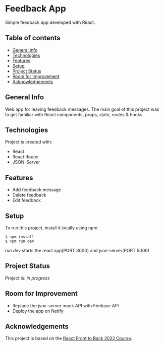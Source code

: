 # Feedback App

Simple feedback app developed with React.

## Table of contents

- [General info](#general-info)
- [Technologies](#technologies)
- [Features](#features)
- [Setup](#setup)
- [Project Status](#project-status)
- [Room for Improvement](#room-for-improvement)
- [Acknowledgements](#acknowledgements)

## General Info

Web app for leaving feedback messages. The main goal of this project was to get familiar with React components, props, state, routes & hooks.

## Technologies

Project is created with:

- React
- React Router
- JSON-Server

## Features

- Add feedback message
- Delete feedback
- Edit feedback

## Setup

To run this project, install it locally using npm:

```
$ npm install
$ npm run dev
```

_run dev_ starts the react app(PORT 3000) and json-server(PORT 5000)

## Project Status

Project is: _in progress_

## Room for Improvement

- Replace the json-server mock API with Firebase API 
- Deploy the app on Netify

## Acknowledgements

This project is based on the [React Front to Back 2022 Course](https://www.udemy.com/course/react-front-to-back-2022/).
